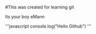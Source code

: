 #This was created for learning git

Its your boy eMann

'''javascript
console.log("Hello Github")
'''